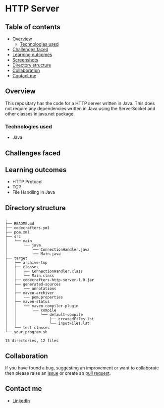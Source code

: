 # HTTP Server

## Table of contents

- [Overview](#overview)
  - [Technologies used](#technologies-used)
- [Challenges faced](#challenges-faced)
- [Learning outcomes](#learning-outcomes)
- [Screenshots](#screenshots)
- [Directory structure](#directory-structure)
- [Collaboration](#collaboration)
- [Contact me](#contact-me)

## Overview
This repositary has the code for a HTTP server written in Java. This does not require any dependencies written in Java using the ServerSocket and other classes in java.net package.

### Technologies used
- Java

## Challenges faced

## Learning outcomes
- HTTP Protocol
- TCP
- File Handling in Java

## Directory structure

```
.
├── README.md
├── codecrafters.yml
├── pom.xml
├── src
│   └── main
│       └── java
│           ├── ConnectionHandler.java
│           └── Main.java
├── target
│   ├── archive-tmp
│   ├── classes
│   │   ├── ConnectionHandler.class
│   │   └── Main.class
│   ├── codecrafters-http-server-1.0.jar
│   ├── generated-sources
│   │   └── annotations
│   ├── maven-archiver
│   │   └── pom.properties
│   ├── maven-status
│   │   └── maven-compiler-plugin
│   │       └── compile
│   │           └── default-compile
│   │               ├── createdFiles.lst
│   │               └── inputFiles.lst
│   └── test-classes
└── your_program.sh

15 directories, 12 files
```

## Collaboration

If you have found a bug, suggesting an improvement or want to collaborate then please raise an [issue](https://github.com/DarshanVaishya/http-server/issues) or create an [pull request](https://github.com/DarshanVaishya/http-server/pulls).

## Contact me

- [LinkedIn](https://www.linkedin.com/in/darshan-vaishya-ba99001a9/)
